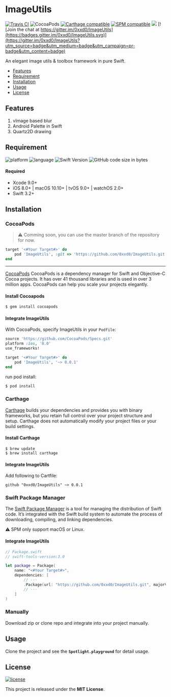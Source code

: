 
# ImageUtils

[![Travis CI](https://img.shields.io/travis/0xxd0/ImageUtils.svg)](https://www.travis-ci.org/0xxd0/ImageUtils)
![CocoaPods](https://img.shields.io/cocoapods/v/ImageUtils.svg)
[![Carthage compatible](https://img.shields.io/badge/Carthage-compatible-4BC51D.svg?style=flat)](https://github.com/0xxd0/ImageUtils)
[![SPM compatible](https://img.shields.io/badge/SPM-compatible-4BC51D.svg?style=flat)](https://github.com/0xxd0/ImageUtils)
![](https://img.shields.io/github/repo-size/0xxd0/ImageUtils.svg)
[![Join the chat at https://gitter.im/0xxd0/ImageUtils](https://badges.gitter.im/0xxd0/ImageUtils.svg)](https://gitter.im/0xxd0/ImageUtils?utm_source=badge&utm_medium=badge&utm_campaign=pr-badge&utm_content=badge)

An elegant image utils & toolbox framework in pure Swift.

- [Features](#features)
- [Requirement](#requirement)
- [Installation](#installation)
- [Usage](#usage)
- [License](#license)

## Features
 1. vImage based blur
 2. Android Palette in Swift
 3. Quartz2D drawing

## Requirement

![platform](https://img.shields.io/badge/platform-iOS%20%7C%20macOS%20%7C%20tvOS%20%7C%20watchOS-ed523f.svg) ![language](https://img.shields.io/github/languages/top/0xxd0/ImageUtils.svg?colorB=ed523f) ![Swift Version](https://img.shields.io/badge/Swift-3.2%20%7C%204.0-ed523f.svg) ![GitHub code size in bytes](https://img.shields.io/github/languages/code-size/0xxd0/ImageUtils.svg?colorB=ed523f)

#### Required
- Xcode 9.0+
- iOS 8.0+ | macOS 10.10+ | tvOS 9.0+ | watchOS 2.0+
- Swift 3.2+

## Installation

### CocoaPods 

> ⚠️ Comming soon, you can use the master branch of the repository for now.

```ruby
target '<#Your Target#>' do
    pod 'ImageUtils', :git => 'https://github.com/0xxd0/ImageUtils.git'
end
```

***

[CocoaPods](http://cocoapods.org) CocoaPods is a dependency manager for Swift and Objective-C Cocoa projects. It has over 41 thousand libraries and is used in over 3 million apps. CocoaPods can help you scale your projects elegantly. 

#### Install Cocoapods

```bash
$ gem install cocoapods
```

#### Integrate ImageUtils

With CocoaPods, specify ImageUtils in your `Podfile`:

```ruby
source 'https://github.com/CocoaPods/Specs.git'
platform :ios, '8.0'
use_frameworks!

target '<#Your Target#>' do
    pod 'ImageUtils', '~> 0.0.1'
end
```

run pod install:

```bash
$ pod install
```

### Carthage

[Carthage](https://github.com/Carthage/Carthage) builds your dependencies and provides you with binary frameworks, but you retain full control over your project structure and setup. Carthage does not automatically modify your project files or your build settings.

#### Install Carthage 

```shell
$ brew update
$ brew install carthage
```

#### Integrate ImageUtils

Add following to Cartfile:

```
github "0xxd0/ImageUtils" ~> 0.0.1
```

### Swift Package Manager

The [Swift Package Manager](https://swift.org/package-manager/) is a tool for managing the distribution of Swift code. It’s integrated with the Swift build system to automate the process of downloading, compiling, and linking dependencies.

⚠️ SPM only support macOS or Linux. 

#### Integrate ImageUtils

```swift
// Package.swift
// swift-tools-version:3.0

let package = Package(
    name: "<#Your Target#>",
    dependencies: [
        // ···
        .Package(url: "https://github.com/0xxd0/ImageUtils.git", majorVersion: 0)
        // ···
    ]
)
```

### Manually

Download zip or clone repo and integrate into your project manually.

## Usage

Clone the project and see the **`Spotlight.playground`** for detail usage.

## License
[![license](https://img.shields.io/github/license/0xxd0/ImageUtils.svg?colorA=24292e&colorB=24292e&style=flat)](https://github.com/0xxd0/ImageUtils/blob/master/LICENSE)

This project is released under the **MIT License**.
